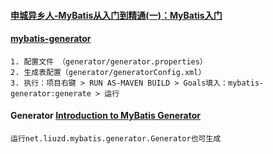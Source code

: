 #### [申城异乡人-MyBatis从入门到精通(一)：MyBatis入门](http://www.zwwhnly.com/mybatis/2019/06/28/mybatis-study-01.html)

#### [mybatis-generator](https://github.com/davidliuzd/spring-boot-v2/tree/master/Chapter15)
```
1. 配置文件 （generator/generator.properties）
2. 生成表配置（generator/generatorConfig.xml）
3. 执行：项目右键 > RUN AS-MAVEN BUILD > Goals填入：mybatis-generator:generate > 运行 
```

#### Generator [Introduction to MyBatis Generator](http://www.mybatis.org/generator/index.html)
```
运行net.liuzd.mybatis.generator.Generator也可生成
```
